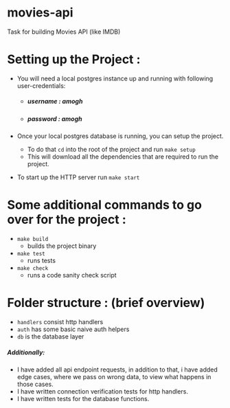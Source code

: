 # movies-api
Task for building Movies API (like IMDB)

# Setting up the Project :
- You will need a local postgres instance up and running with following user-credentials:
  -  ##### username : amogh 
  -  ##### password : amogh 

- Once your local postgres database is running, you can setup the project.
  - To do that `cd` into the root of the project and run 
    `make setup`
  - This will download all the dependencies that are required to run the project.

- To start up the HTTP server run `make start`

# Some additional commands to go over for the project :
- `make build`
  - builds the project binary
- `make test`
  - runs tests
- `make check`
  - runs a code sanity check script

# Folder structure : (brief overview)
- `handlers` consist http handlers
- `auth` has some basic naive auth helpers
- `db` is the database layer

##### Additionally:
- I have added all api endpoint requests, in addition to that, i have added edge cases, where we pass on wrong data, to 
  view what happens in those cases.
- I have written connection verification tests for http handlers.
- I have written tests for the database functions.

